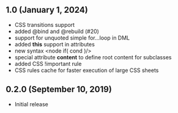 ## 1.0 (January 1, 2024)

* CSS transitions support
* added @bind and @rebuild (#20)
* support for unquoted simple for...loop in DML
* added __this__ support in attributes
* new syntax <node if( cond )/>
* special attribute __content__ to define root content for subclasses
* added CSS !important rule
* CSS rules cache for faster execution of large CSS sheets

## 0.2.0 (September 10, 2019)

* Initial release